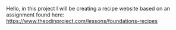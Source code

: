 Hello, in this project I will be creating a recipe website based on an assignment found here: https://www.theodinproject.com/lessons/foundations-recipes